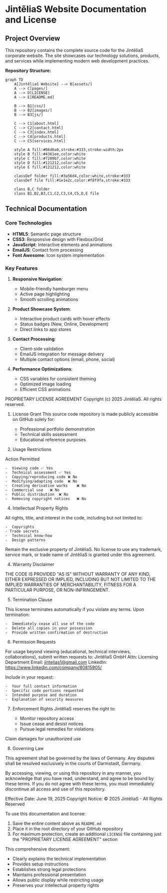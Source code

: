 # JintẽliaS Website Documentation and License

## Project Overview
This repository contains the complete source code for the JintẽliaS corporate website. The site showcases our technology solutions, products, and services while implementing modern web development practices.

**Repository Structure:**

```mermaid
graph TD
    A[JintẽliaS Website] --> B[assets/]
    A --> C[pages/]
    A --> D[LICENSE]
    A --> E[README.md]
    
    B --> B1[css/]
    B --> B2[images/]
    B --> B3[js/]
    
    C --> C1[about.html]
    C --> C2[contact.html]
    C --> C3[index.html]
    C --> C4[products.html]
    C --> C5[services.html]
    
    style A fill:#06d6a0,stroke:#333,stroke-width:2px
    style B fill:#4361ee,color:white
    style C fill:#7209b7,color:white
    style D fill:#121212,color:white
    style E fill:#121212,color:white
    
    classDef folder fill:#3a56d4,color:white,stroke:#333
    classDef file fill:#1e1e2c,color:#f8f9fa,stroke:#333
    
    class B,C folder
    class B1,B2,B3,C1,C2,C3,C4,C5,D,E file
```


## Technical Documentation

### Core Technologies
- **HTML5**: Semantic page structure
- **CSS3**: Responsive design with Flexbox/Grid
- **JavaScript**: Interactive elements and animations
- **EmailJS**: Contact form processing
- **Font Awesome**: Icon system implementation

### Key Features
1. **Responsive Navigation**:
   - Mobile-friendly hamburger menu
   - Active page highlighting
   - Smooth scrolling animations

2. **Product Showcase System**:
   - Interactive product cards with hover effects
   - Status badges (New, Online, Development)
   - Direct links to app stores

3. **Contact Processing**:
   - Client-side validation
   - EmailJS integration for message delivery
   - Multiple contact options (email, phone, social)

4. **Performance Optimizations**:
   - CSS variables for consistent theming
   - Optimized image loading
   - Efficient CSS animations


PROPRIETARY LICENSE AGREEMENT
Copyright (c) 2025 JintẽliaS. All rights reserved.

1. License Grant
This source code repository is made publicly accessible on GitHub solely for:
    - Professional portfolio demonstration
    - Technical skills assessment
    - Educational reference purposes

2. Usage Restrictions

Action	              Permitted

    -  Viewing code	✅ Yes
    -  Technical assessment	✅ Yes
    -  Copying/reproducing code	❌ No
    -  Modifying/adapting code	❌ No
    -  Creating derivative works	❌ No
    -  Commercial use	❌ No
    -  Public distribution	❌ No
    -  Removing copyright notices	❌ No

4. Intellectual Property Rights

All rights, title, and interest in the code, including but not limited to:

    -  Copyrights
    - Trade secrets
    -  Technical know-how
    -  Design patterns

Remain the exclusive property of JintẽliaS. No license to use any trademark, service mark, or trade name of JintẽliaS is granted under this agreement.

4. Warranty Disclaimer

THE CODE IS PROVIDED "AS IS" WITHOUT WARRANTY OF ANY KIND, EITHER EXPRESSED OR IMPLIED, INCLUDING BUT NOT LIMITED TO THE IMPLIED WARRANTIES OF MERCHANTABILITY, FITNESS FOR A PARTICULAR PURPOSE, OR NON-INFRINGEMENT.

5. Termination Clause

This license terminates automatically if you violate any terms. Upon termination:

    -  Immediately cease all use of the code
    -  Delete all copies in your possession
    -  Provide written confirmation of destruction

6. Permission Requests

For usage beyond viewing (educational, technical interviews, collaborations), submit written requests to:
JintẽliaS GmbH
Attn: Licensing Department
Email: jintelias1@gmail.com
LinkedIn: https://www.linkedin.com/company/80815905/

Include in your request:

    -  Your full contact information
    -  Specific code portions requested
    -  Intended purpose and duration
    -  Explanation of security measures

7. Enforcement Rights
JintẽliaS reserves the right to:

    -  Monitor repository access
    -  Issue cease and desist notices
    -  Pursue legal remedies for violations

Claim damages for unauthorized use

8. Governing Law

This agreement shall be governed by the laws of Germany. Any disputes shall be resolved exclusively in the courts of Darmstadt, Germany.

By accessing, viewing, or using this repository in any manner, you acknowledge that you have read, understand, and agree to be bound by these terms. If you do not agree with these terms, you must immediately discontinue all access and use of this repository.

Effective Date: June 19, 2025
Copyright Notice: © 2025 JintẽliaS - All Rights Reserved

To use this documentation and license:

1. Save the entire content above as `README.md`
2. Place it in the root directory of your GitHub repository
3. For maximum protection, create an additional `LICENSE` file containing just the "PROPRIETARY LICENSE AGREEMENT" section

This comprehensive document:
- Clearly explains the technical implementation
- Provides setup instructions
- Establishes strong legal protections
- Maintains professional presentation
- Allows public display while restricting usage
- Preserves your intellectual property rights
